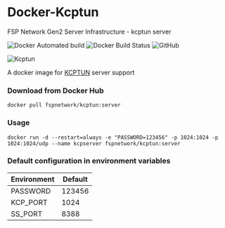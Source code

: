 # Docker-Kcptun

FSP Network Gen2 Server Infrastructure - kcptun server

![Docker Automated build](https://img.shields.io/docker/automated/fspnetwork/kcptun.svg?style=flat-square)
![Docker Build Status](https://img.shields.io/docker/build/fspnetwork/kcptun.svg?style=flat-square)
![GitHub](https://img.shields.io/github/license/fspnet/docker-kcptun.svg?style=flat-square)

![Kcptun](https://img.shields.io/badge/Kcptun-20181002-blue.svg?style=flat-square)

A docker image for [KCPTUN](https://github.com/xtaci/kcptun) server support

### Download from Docker Hub 

    docker pull fspnetwork/kcptun:server

### Usage

    docker run -d --restart=always -e "PASSWORD=123456" -p 1024:1024 -p 1024:1024/udp --name kcpserver fspnetwork/kcptun:server

### Default configuration in environment variables

| Environment | Default |
| - | - |
| PASSWORD | 123456 |
| KCP_PORT | 1024 |
| SS_PORT | 8388 |
